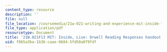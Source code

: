 ```yaml
---
content_type: resource
description: ''
file: null
file_location: /coursemedia/21w-021-writing-and-experience-mit-inside-live-fall-2013/f865a3ba1b36caae96845fd50a079fdf_MIT21W_021F13_Orwellreader.pdf
file_type: application/pdf
resourcetype: Document
title: '21W.021F13 MIT: Inside, Live: Orwell Reading Responses handout'
uid: f865a3ba-1b36-caae-9684-5fd50a079fdf
---
```

